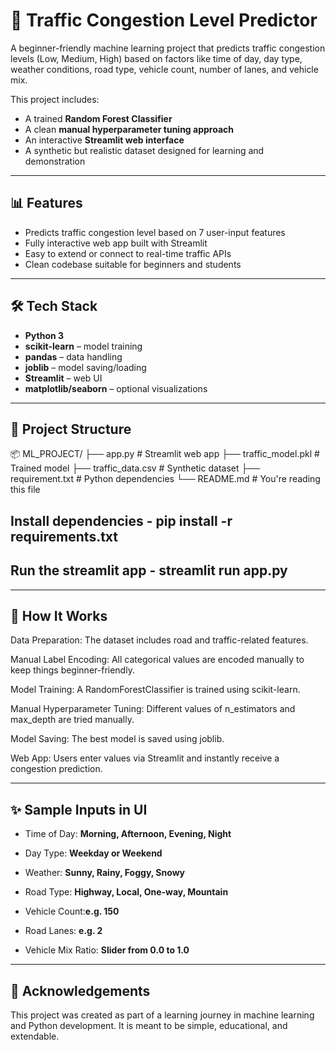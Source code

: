 # 🚦 Traffic Congestion Level Predictor

A beginner-friendly machine learning project that predicts traffic congestion levels (Low, Medium, High) based on factors like time of day, day type, weather conditions, road type, vehicle count, number of lanes, and vehicle mix.

This project includes:
- A trained **Random Forest Classifier**
- A clean **manual hyperparameter tuning approach**
- An interactive **Streamlit web interface**
- A synthetic but realistic dataset designed for learning and demonstration

---

## 📊 Features

- Predicts traffic congestion level based on 7 user-input features
- Fully interactive web app built with Streamlit
- Easy to extend or connect to real-time traffic APIs
- Clean codebase suitable for beginners and students

---

## 🛠️ Tech Stack

- **Python 3**
- **scikit-learn** – model training
- **pandas** – data handling
- **joblib** – model saving/loading
- **Streamlit** – web UI
- **matplotlib/seaborn** – optional visualizations

---

## 📁 Project Structure

📦 ML_PROJECT/
├── app.py # Streamlit web app
├── traffic_model.pkl # Trained model
├── traffic_data.csv # Synthetic dataset
├── requirement.txt # Python dependencies
└── README.md # You're reading this file


## Install dependencies -  pip install -r requirements.txt

## Run the streamlit app - streamlit run app.py


---


## 🧠 How It Works
Data Preparation: The dataset includes road and traffic-related features.

Manual Label Encoding: All categorical values are encoded manually to keep things beginner-friendly.

Model Training: A RandomForestClassifier is trained using scikit-learn.

Manual Hyperparameter Tuning: Different values of n_estimators and max_depth are tried manually.

Model Saving: The best model is saved using joblib.

Web App: Users enter values via Streamlit and instantly receive a congestion prediction.


---


## ✨ Sample Inputs in UI

- Time of Day: **Morning, Afternoon, Evening, Night**

- Day Type: **Weekday or Weekend**

- Weather: **Sunny, Rainy, Foggy, Snowy**

- Road Type: **Highway, Local, One-way, Mountain**

- Vehicle Count:**e.g. 150**

- Road Lanes: **e.g. 2**

- Vehicle Mix Ratio: **Slider from 0.0 to 1.0**


---


## 🙌 Acknowledgements
This project was created as part of a learning journey in machine learning and Python development. It is meant to be simple, educational, and extendable.
